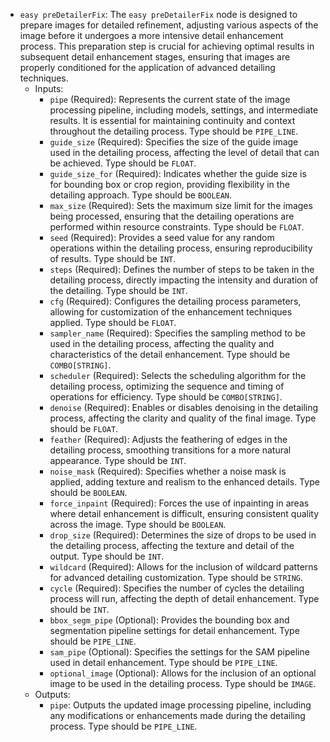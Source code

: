 - `easy preDetailerFix`: The `easy preDetailerFix` node is designed to prepare images for detailed refinement, adjusting various aspects of the image before it undergoes a more intensive detail enhancement process. This preparation step is crucial for achieving optimal results in subsequent detail enhancement stages, ensuring that images are properly conditioned for the application of advanced detailing techniques.
    - Inputs:
        - `pipe` (Required): Represents the current state of the image processing pipeline, including models, settings, and intermediate results. It is essential for maintaining continuity and context throughout the detailing process. Type should be `PIPE_LINE`.
        - `guide_size` (Required): Specifies the size of the guide image used in the detailing process, affecting the level of detail that can be achieved. Type should be `FLOAT`.
        - `guide_size_for` (Required): Indicates whether the guide size is for bounding box or crop region, providing flexibility in the detailing approach. Type should be `BOOLEAN`.
        - `max_size` (Required): Sets the maximum size limit for the images being processed, ensuring that the detailing operations are performed within resource constraints. Type should be `FLOAT`.
        - `seed` (Required): Provides a seed value for any random operations within the detailing process, ensuring reproducibility of results. Type should be `INT`.
        - `steps` (Required): Defines the number of steps to be taken in the detailing process, directly impacting the intensity and duration of the detailing. Type should be `INT`.
        - `cfg` (Required): Configures the detailing process parameters, allowing for customization of the enhancement techniques applied. Type should be `FLOAT`.
        - `sampler_name` (Required): Specifies the sampling method to be used in the detailing process, affecting the quality and characteristics of the detail enhancement. Type should be `COMBO[STRING]`.
        - `scheduler` (Required): Selects the scheduling algorithm for the detailing process, optimizing the sequence and timing of operations for efficiency. Type should be `COMBO[STRING]`.
        - `denoise` (Required): Enables or disables denoising in the detailing process, affecting the clarity and quality of the final image. Type should be `FLOAT`.
        - `feather` (Required): Adjusts the feathering of edges in the detailing process, smoothing transitions for a more natural appearance. Type should be `INT`.
        - `noise_mask` (Required): Specifies whether a noise mask is applied, adding texture and realism to the enhanced details. Type should be `BOOLEAN`.
        - `force_inpaint` (Required): Forces the use of inpainting in areas where detail enhancement is difficult, ensuring consistent quality across the image. Type should be `BOOLEAN`.
        - `drop_size` (Required): Determines the size of drops to be used in the detailing process, affecting the texture and detail of the output. Type should be `INT`.
        - `wildcard` (Required): Allows for the inclusion of wildcard patterns for advanced detailing customization. Type should be `STRING`.
        - `cycle` (Required): Specifies the number of cycles the detailing process will run, affecting the depth of detail enhancement. Type should be `INT`.
        - `bbox_segm_pipe` (Optional): Provides the bounding box and segmentation pipeline settings for detail enhancement. Type should be `PIPE_LINE`.
        - `sam_pipe` (Optional): Specifies the settings for the SAM pipeline used in detail enhancement. Type should be `PIPE_LINE`.
        - `optional_image` (Optional): Allows for the inclusion of an optional image to be used in the detailing process. Type should be `IMAGE`.
    - Outputs:
        - `pipe`: Outputs the updated image processing pipeline, including any modifications or enhancements made during the detailing process. Type should be `PIPE_LINE`.
